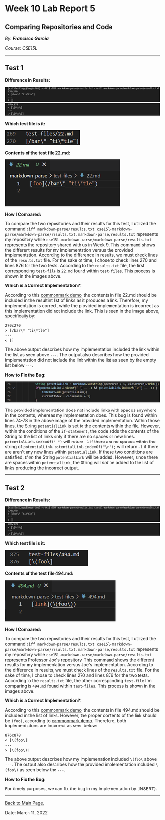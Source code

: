# Week 10 Lab Report 5

## Comparing Repositories and Code

*By: **Francisco Garcia***

*Course: CSE15L*

---
## Test 1

**Difference in Results:**

![Image](labreport5diff.png)
![Image](diff2.png)

**Which test file is it:**

![Image](labreport5test1.png)

**Contents of the test file 22.md:**

![Image](contentsTest22.png)


**How I Compared:**

To compare the two repositories and their results for this test, I utilized the command `diff markdown-parse/results.txt cse15l-markdown-parse/markdown-parse/results.txt`. `markdown-parse/results.txt` represents my repository while `cse15l-markdown-parse/markdown-parse/results.txt` represents the repository shared with us in Week 9. This command shows the different results for my implementation versus the provided implementation. According to the difference in results, we must check lines of the `results.txt` file. For the sake of time, I chose to check lines 270 and lines 876 for the two tests. According to the `results.txt` file, the first corresponding `test-file` is `22.md` found within `test-files`. This process is shown in the images above.

**Which is a Correct Implementation?:**

According to this [commonmark demo](https://spec.commonmark.org/dingus/), the contents in file 22.md should be included in the resultint list of links as it produces a link. Therefore, my implementation is correct, while the provided implementation is incorrect as this implementation did not include the link. This is seen in the image above, specifically by:

```
270c270
> [/bar\* "ti\*tle"]
---
< []
```

The above output describes how my implementation included the link within the list as seen above `---`. The output also describes how the provided implementation did not include the link within the list as seen by the empty list below `---`.

**How to Fix the Bug:**

![Image](LR5bugfix1.png)

The provided implementation does not include links with spaces anywhere in the contents, whereas my implementation does. This bug is found within lines 74-78 in the above image of the provided implementation. Within those lines, the String `potentialLink` is set to the contents within the file. However, within the conditions of the `if-statement`, the code adds the contents of the String to the list of links only if there are no spaces or new lines. `potentialLink.indexOf(" ")` will return `-1` if there are no spaces within the string of `potentialLink`. `potentialLink.indexOf("\n");` will return `-1` if there are aren't any new lines within `potentialLink`. If these two conditions are satisfied, *then* the String `potentialLink` will be added. However, since there are spaces within `potentialLink`, the String will *not* be added to the list of links producing the incorrect output.

---

## Test 2

**Difference in Results:**

![Image](labreport5diff.png)
![Image](diff2.png)

**Which test file is it:**

![Image](labreport5test2.png)

**Contents of the test file 494.md:**

![Image](contentsTest494.png)


**How I Compared:**

To compare the two repositories and their results for this test, I utilized the command `diff markdown-parse/results.txt cse15l-markdown-parse/markdown-parse/results.txt`. `markdown-parse/results.txt` represents my repository while `cse15l-markdown-parse/markdown-parse/results.txt` represents Professor Joe's repository. This command shows the different results for my implementation versus Joe's implementation. According to the difference in results, we must check lines of the `results.txt` file. For the sake of time, I chose to check lines 270 and lines 876 for the two tests. According to the `results.txt` file, the other corresponding `test-file` I'm comparing is `494.md` found within `test-files`. This process is shown in the images above.

**Which is a Correct Implementation?:**

According to this [commonmark demo](https://spec.commonmark.org/dingus/), the contents in file 494.md should be included in the list of links. However, the proper contents of the link should be `(foo)`, according to [commonmark demo](https://spec.commonmark.org/dingus/). Therefore, both implementations are incorrect as seen below: 

```
876c878
< [\(foo\]
---
> [\(foo\)]
```

The above output describes how my implemenation included `\(foo\` above `---`. The output also describes how the provided implementation included `\(foo\)` as seen below the `---`.


**How to Fix the Bug:**

For timely purposes, we can fix the bug in my implementation by (INSERT). 

---


[Back to Main Page.](https://francgarcia.github.io/cse15l-lab-reports/index.html)

Date: March 11, 2022

